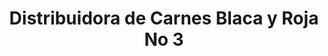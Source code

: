 ---
title: "Distribuidora de Carnes Blaca y Roja No 3"
url: /pereira/distribuidora-de-carnes-blaca-y-roja-no-3/
shop: carnicero
---